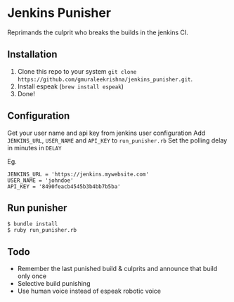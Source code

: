 Jenkins Punisher
================

Reprimands the culprit who breaks the builds in the jenkins CI.

## Installation

1. Clone this repo to your system `git clone https://github.com/gmuraleekrishna/jenkins_punisher.git`.
2. Install espeak (`brew install espeak`)
3. Done!

## Configuration

Get your user name and api key from jenkins user configuration
Add `JENKINS_URL`, `USER_NAME` and `API_KEY` to `run_punisher.rb`
Set the polling delay in minutes in `DELAY`

Eg.

	JENKINS_URL = 'https://jenkins.mywebsite.com'
	USER_NAME = 'johndoe'
	API_KEY = '8490feacb4545b3b4bb7b5ba'


## Run punisher
	$ bundle install
	$ ruby run_punisher.rb

## Todo

- Remember the last punished build & culprits and announce that build only once
- Selective build punishing
- Use human voice instead of espeak robotic voice

